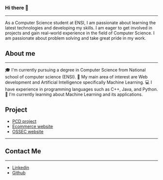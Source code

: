 ### Hi there 👋

<!--
**montassar21/montassar21** is a ✨ _special_ ✨ repository because its `README.md` (this file) appears on your GitHub profile.

Here are some ideas to get you started:

- 🔭 I’m currently working on ...
- 🌱 I’m currently learning ...
- 👯 I’m looking to collaborate on ...
- 🤔 I’m looking for help with ...
- 💬 Ask me about ...
- 📫 How to reach me: ...
- 😄 Pronouns: ...
- ⚡ Fun fact: ...
-->
<hr>
<p>As a Computer Science student at ENSI, I am passionate about learning the latest technologies and developing my skills. I am eager to get involved in projects and gain real-world experience in the field of Computer Science. I am passionate about problem solving and take great pride in my work.</p>
<h2>About me</h2>
<hr>
🎓 I'm currently pursuing a degree in Computer Science from National school of computer science (ENSI).
🤖 My main area of interest are Web development and Artificial Intelligence specifically Machine Learning.
💻 I have experience in programming languages such as C++, Java, and Python.
🌱 I'm currently learning about Machine Learning and its applications.
<h2>Project</h2>
<ul>
  <li><a href="">PCD project</a></li>
  <li><a href="https://github.com/montassar21/SummerProject">Ecommerce website</a></li>
  <li><a href="https://montassar21.github.io/OSSEC/">OSSEC website</a></li>
</ul>
<hr>
<h2>Contact Me</h2>
  <hr>
  <ul>
  <li><a href="https://www.linkedin.com/in/montassar-brahem/">Linkedin</a></li>
  <li><a href="https://github.com/montassar21">Github</a></li>
  </ul>
  
